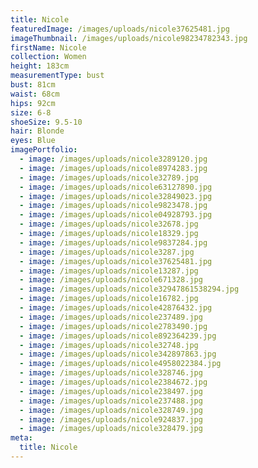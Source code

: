 ```yaml
---
title: Nicole
featuredImage: /images/uploads/nicole37625481.jpg
imageThumbnail: /images/uploads/nicole98234782343.jpg
firstName: Nicole
collection: Women
height: 183cm
measurementType: bust
bust: 81cm
waist: 68cm
hips: 92cm
size: 6-8
shoeSize: 9.5-10
hair: Blonde
eyes: Blue
imagePortfolio:
  - image: /images/uploads/nicole3289120.jpg
  - image: /images/uploads/nicole8974283.jpg
  - image: /images/uploads/nicole32789.jpg
  - image: /images/uploads/nicole63127890.jpg
  - image: /images/uploads/nicole32849023.jpg
  - image: /images/uploads/nicole9823478.jpg
  - image: /images/uploads/nicole04928793.jpg
  - image: /images/uploads/nicole32678.jpg
  - image: /images/uploads/nicole18329.jpg
  - image: /images/uploads/nicole9837284.jpg
  - image: /images/uploads/nicole3287.jpg
  - image: /images/uploads/nicole37625481.jpg
  - image: /images/uploads/nicole13287.jpg
  - image: /images/uploads/nicole671328.jpg
  - image: /images/uploads/nicole32947861538294.jpg
  - image: /images/uploads/nicole16782.jpg
  - image: /images/uploads/nicole42876432.jpg
  - image: /images/uploads/nicole237489.jpg
  - image: /images/uploads/nicole2783490.jpg
  - image: /images/uploads/nicole892364239.jpg
  - image: /images/uploads/nicole32748.jpg
  - image: /images/uploads/nicole342897863.jpg
  - image: /images/uploads/nicole4958022384.jpg
  - image: /images/uploads/nicole328746.jpg
  - image: /images/uploads/nicole2384672.jpg
  - image: /images/uploads/nicole238497.jpg
  - image: /images/uploads/nicole237488.jpg
  - image: /images/uploads/nicole328749.jpg
  - image: /images/uploads/nicole924837.jpg
  - image: /images/uploads/nicole328479.jpg
meta:
  title: Nicole
---
```


